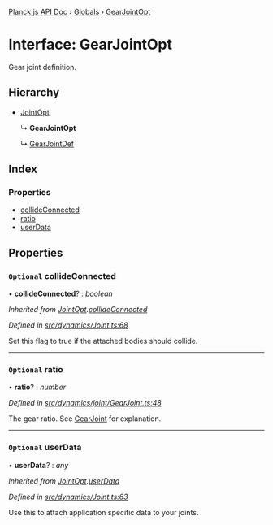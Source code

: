 [Planck.js API Doc](../README.md) › [Globals](../globals.md) › [GearJointOpt](gearjointopt.md)

# Interface: GearJointOpt

Gear joint definition.

## Hierarchy

* [JointOpt](jointopt.md)

  ↳ **GearJointOpt**

  ↳ [GearJointDef](gearjointdef.md)

## Index

### Properties

* [collideConnected](gearjointopt.md#optional-collideconnected)
* [ratio](gearjointopt.md#optional-ratio)
* [userData](gearjointopt.md#optional-userdata)

## Properties

### `Optional` collideConnected

• **collideConnected**? : *boolean*

*Inherited from [JointOpt](jointopt.md).[collideConnected](jointopt.md#optional-collideconnected)*

*Defined in [src/dynamics/Joint.ts:68](https://github.com/shakiba/planck.js/blob/6ab76c7/src/dynamics/Joint.ts#L68)*

Set this flag to true if the attached bodies
should collide.

___

### `Optional` ratio

• **ratio**? : *number*

*Defined in [src/dynamics/joint/GearJoint.ts:48](https://github.com/shakiba/planck.js/blob/6ab76c7/src/dynamics/joint/GearJoint.ts#L48)*

The gear ratio. See [GearJoint](../classes/gearjoint.md) for explanation.

___

### `Optional` userData

• **userData**? : *any*

*Inherited from [JointOpt](jointopt.md).[userData](jointopt.md#optional-userdata)*

*Defined in [src/dynamics/Joint.ts:63](https://github.com/shakiba/planck.js/blob/6ab76c7/src/dynamics/Joint.ts#L63)*

Use this to attach application specific data to your joints.
